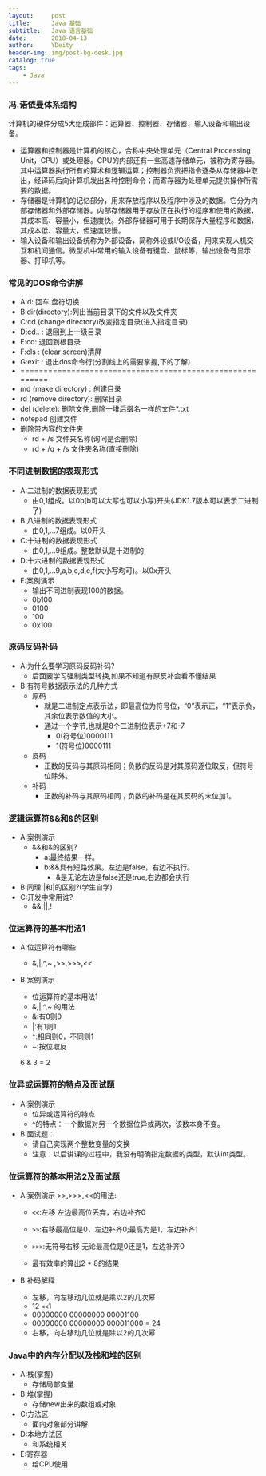 ```yaml
---
layout:     post
title:      Java 基础
subtitle:   Java 语言基础
date:       2018-04-13
author:     YDeity
header-img: img/post-bg-desk.jpg
catalog: true
tags:
    - Java
---
```




### 冯.诺依曼体系结构

计算机的硬件分成5大组成部件：运算器、控制器、存储器、输入设备和输出设备。

- 运算器和控制器是计算机的核心，合称中央处理单元（Central Processing Unit，CPU）或处理器。CPU的内部还有一些高速存储单元，被称为寄存器。其中运算器执行所有的算术和逻辑运算；控制器负责把指令逐条从存储器中取出，经译码后向计算机发出各种控制命令；而寄存器为处理单元提供操作所需要的数据。
- 存储器是计算机的记忆部分，用来存放程序以及程序中涉及的数据。它分为内部存储器和外部存储器。内部存储器用于存放正在执行的程序和使用的数据，其成本高、容量小，但速度快。外部存储器可用于长期保存大量程序和数据，其成本低、容量大，但速度较慢。
- 输入设备和输出设备统称为外部设备，简称外设或I/O设备，用来实现人机交互和机间通信。微型机中常用的输入设备有键盘、鼠标等，输出设备有显示器、打印机等。

### 常见的DOS命令讲解

- A:d: 回车	盘符切换
- B:dir(directory):列出当前目录下的文件以及文件夹
- C:cd (change directory)改变指定目录(进入指定目录)
- D:cd.. : 退回到上一级目录
- E:cd\: 退回到根目录
- F:cls : (clear screen)清屏
- G:exit : 退出dos命令行(分割线上的需要掌握,下的了解)
- =========================================================
- md (make directory) : 创建目录
- rd (remove directory): 删除目录
- del (delete): 删除文件,删除一堆后缀名一样的文件*.txt
- notepad 创建文件
- 删除带内容的文件夹
  - rd + /s	文件夹名称(询问是否删除)
  - rd + /q + /s 文件夹名称(直接删除)

### 不同进制数据的表现形式

- A:二进制的数据表现形式
  - 由0,1组成。以0b(b可以大写也可以小写)开头(JDK1.7版本可以表示二进制了)
- B:八进制的数据表现形式
  - 由0,1,…7组成。以0开头
- C:十进制的数据表现形式
  - 由0,1,…9组成。整数默认是十进制的 
- D:十六进制的数据表现形式
  - 由0,1,…9,a,b,c,d,e,f(大小写均可)。以0x开头 
- E:案例演示
  - 输出不同进制表现100的数据。
  - 0b100
  - 0100
  - 100
  - 0x100

### 原码反码补码

- A:为什么要学习原码反码补码?
  - 后面要学习强制类型转换,如果不知道有原反补会看不懂结果 
- B:有符号数据表示法的几种方式
  - 原码
    - 就是二进制定点表示法，即最高位为符号位，“0”表示正，“1”表示负，其余位表示数值的大小。
    - 通过一个字节,也就是8个二进制位表示+7和-7
      - 0(符号位)0000111
      - 1(符号位)0000111
  - 反码
    - 正数的反码与其原码相同；负数的反码是对其原码逐位取反，但符号位除外。
  - 补码
    - 正数的补码与其原码相同；负数的补码是在其反码的末位加1。 

### 逻辑运算符&&和&的区别

- A:案例演示
  - &&和&的区别?
    - a:最终结果一样。
    - b:&&具有短路效果。左边是false，右边不执行。
      - &是无论左边是false还是true,右边都会执行
- B:同理||和|的区别?(学生自学)
- C:开发中常用谁?
  - &&,||,!

### 位运算符的基本用法1

- A:位运算符有哪些

  - &,|,^,~ ,>>,>>>,<<

- B:案例演示

  - 位运算符的基本用法1
  - &,|,^,~ 的用法
  - &:有0则0
  - |:有1则1
  - ^:相同则0，不同则1
  - ~:按位取反

  6 & 3  = 2 

### 位异或运算符的特点及面试题

- A:案例演示
  - 位异或运算符的特点
  - ^的特点：一个数据对另一个数据位异或两次，该数本身不变。
- B:面试题：
  - 请自己实现两个整数变量的交换
  - 注意：以后讲课的过程中，我没有明确指定数据的类型，默认int类型。

### 位运算符的基本用法2及面试题

- A:案例演示 >>,>>>,<<的用法:

  - `<<`:左移	左边最高位丢弃，右边补齐0

  - `>>`:右移最高位是0，左边补齐0;最高为是1，左边补齐1

  - `>>>`:无符号右移 无论最高位是0还是1，左边补齐0

  - 最有效率的算出2 * 8的结果

- B:补码解释

  - 左移，向左移动几位就是乘以2的几次幂
  - 12 `<<`1 
  - 00000000 00000000 00001100
  - 00000000 00000000 000011000  = 24
  - 右移，向右移动几位就是除以2的几次幂

### Java中的内存分配以及栈和堆的区别

- A:栈(掌握)
  - 存储局部变量 
- B:堆(掌握)
  - 存储new出来的数组或对象 
- C:方法区
  - 面向对象部分讲解 
- D:本地方法区
  - 和系统相关 
- E:寄存器
  - 给CPU使用